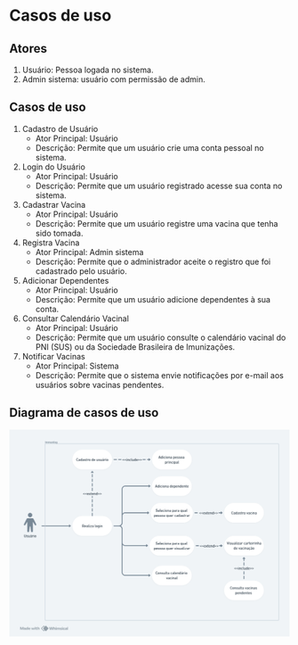 # Casos de uso
## Atores
1. Usuário: Pessoa logada no sistema.
2. Admin sistema: usuário com permissão de admin.

## Casos de uso
1. Cadastro de Usuário
	-  Ator Principal: Usuário
	- Descrição: Permite que um usuário crie uma conta pessoal no sistema.
2. Login do Usuário
	- Ator Principal: Usuário
	- Descrição: Permite que um usuário registrado acesse sua conta no sistema.
3. Cadastrar Vacina
	- Ator Principal: Usuário
	- Descrição: Permite que um usuário registre uma vacina que tenha sido tomada.
4. Registra Vacina
	- Ator Principal: Admin sistema
	- Descrição: Permite que o administrador aceite o registro que foi cadastrado pelo usuário.
5. Adicionar Dependentes
	- Ator Principal: Usuário
	- Descrição: Permite que um usuário adicione dependentes à sua conta.
6. Consultar Calendário Vacinal
	- Ator Principal: Usuário
	- Descrição: Permite que um usuário consulte o calendário vacinal do PNI (SUS) ou da Sociedade Brasileira de Imunizações.
7. Notificar Vacinas
	- Ator Principal: Sistema
	- Descrição: Permite que o sistema envie notificações por e-mail aos usuários sobre vacinas pendentes.

## Diagrama de casos de uso
![Use case diagram](assets/use-cases.png)